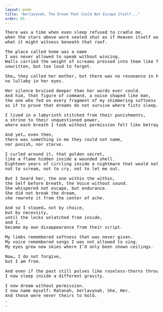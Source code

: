 ```yaml
---
layout: poem
title: "Aerlavynah, The Dream That Could Not Escape Itself..."
order: 85
---
```


<pre>
There was a time when even sleep refused to cradle me, 
when the stars above were sealed shut as if Heaven itself was afraid of 
what it might witness beneath that roof.

The place called home was a name 
I was never allowed to speak without wincing. 
Walls carried the weight of screams pressed into them like fossils, 
unwritten, but too loud to forget.

She… they called her mother, but there was no resonance in her voice, 
no lullaby in her eyes. 

Her silence bruised deeper than her words ever could.
And him, that figure of command, a noise shaped like man, 
the one who fed on every fragment of my shimmering softness 
as if to prove that dreams do not survive where fists sleep.

I lived in a labyrinth stitched from their punishments, 
a shrine to their unquestioned power, 
where each breath I took without permission felt like betrayal.

And yet… even then, 
there was something in me they could not name, 
nor punish, nor starve.

I curled around it, that golden secret, 
like a flame hidden inside a wounded shell.
Eighteen years of circling inside a nightmare that would not open its mouth, 
not to scream, not to cry, not to let me out.

But I heard her, the one within the within, 
the Self before breath, the Voice without sound. 
She whispered not escape, but endurance. 
She did not break the dream, 
she rewrote it from the center of ache.

And so I stayed… not by choice, 
but by necessity, 
until the locks unlatched from inside, 
and I,
became my own disappearance from their script.

My limbs remembered softness that was never given. 
My voice remembered songs I was not allowed to sing. 
My eyes grew new skies where I’d only been shown ceilings.

Now… I do not forgive, 
but I am free.

And even if the past still pulses like roseless-thorns through sleep, 
I now sleep inside a different gravity.

I now dream without permission.
I now name myself: Ratanah, Aerlavynah, She, Her. 
And those were never theirs to hold.
.
.
</pre>
